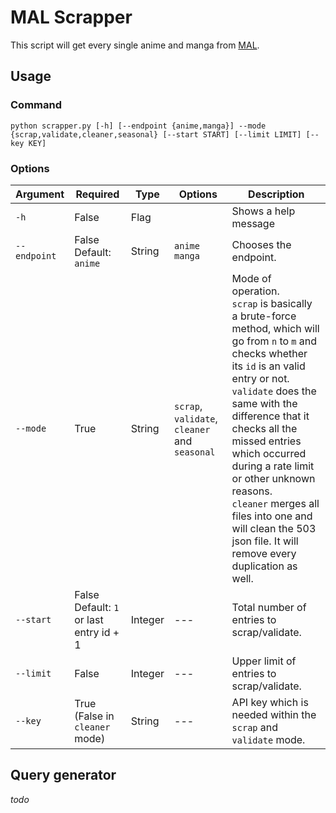 # MAL Scrapper
This script will get every single anime and manga from [MAL](https://myanimelist.net).  

## Usage
### Command
```
python scrapper.py [-h] [--endpoint {anime,manga}] --mode {scrap,validate,cleaner,seasonal} [--start START] [--limit LIMIT] [--key KEY]
```

### Options 
| Argument | Required | Type | Options | Description | 
| --- | --- | --- | --- | --- |  
| `-h` | False | Flag | | Shows a help message |  
| `--endpoint` | False<br>Default: `anime` | String | `anime`<br>`manga` | Chooses the endpoint. |  
| `--mode` | True | String | `scrap`, `validate`, `cleaner` and `seasonal` | Mode of operation.<br>`scrap` is basically a brute-force method, which will go from `n` to `m` and checks whether its `id` is an valid entry or not.<br>`validate` does the same with the difference that it checks all the missed entries which occurred during a rate limit or other unknown reasons.<br>`cleaner` merges all files into one and will clean the 503 json file. It will remove every duplication as well. |  
| `--start` | False<br>Default: `1` or last entry id + 1 | Integer | --- | Total number of entries to scrap/validate. |  
| `--limit` | False | Integer | --- | Upper limit of entries to scrap/validate. |  
| `--key` | True<br>(False in `cleaner` mode) | String | --- | API key which is needed within the `scrap` and `validate` mode. |  

## Query generator
_todo_